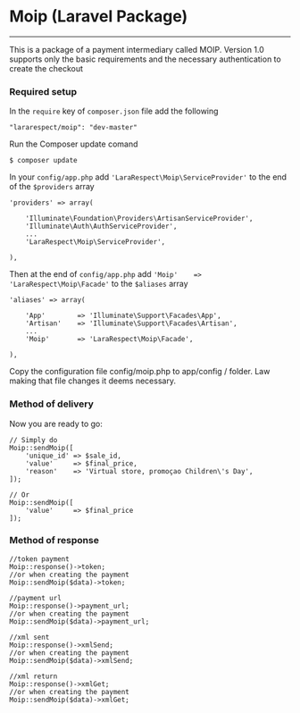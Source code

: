 # Moip (Laravel Package)

----------------------
This is a package of a payment intermediary called MOIP. 
Version 1.0 supports only the basic requirements and the necessary authentication to create the checkout

### Required setup

In the `require` key of `composer.json` file add the following

    "lararespect/moip": "dev-master"

Run the Composer update comand

    $ composer update

In your `config/app.php` add `'LaraRespect\Moip\ServiceProvider'` to the end of the `$providers` array

    'providers' => array(

        'Illuminate\Foundation\Providers\ArtisanServiceProvider',
        'Illuminate\Auth\AuthServiceProvider',
        ...
        'LaraRespect\Moip\ServiceProvider',

    ),

Then at the end of `config/app.php` add `'Moip'    => 'LaraRespect\Moip\Facade'` to the `$aliases` array

    'aliases' => array(

        'App'        => 'Illuminate\Support\Facades\App',
        'Artisan'    => 'Illuminate\Support\Facades\Artisan',
        ...
        'Moip'       => 'LaraRespect\Moip\Facade',

    ),

Copy the configuration file config/moip.php to app/config / folder. Law making that file changes it deems necessary.

### Method of delivery

Now you are ready to go:

    // Simply do
    Moip::sendMoip([
        'unique_id' => $sale_id,
        'value'     => $final_price,
        'reason'    => 'Virtual store, promoçao Children\'s Day',
    ]);

    // Or
    Moip::sendMoip([
        'value'     => $final_price
    ]);

### Method of response

    //token payment
    Moip::response()->token;
    //or when creating the payment
    Moip::sendMoip($data)->token;

    //payment url
    Moip::response()->payment_url;
    //or when creating the payment
    Moip::sendMoip($data)->payment_url;

    //xml sent
    Moip::response()->xmlSend;
    //or when creating the payment
    Moip::sendMoip($data)->xmlSend;

    //xml return
    Moip::response()->xmlGet;
    //or when creating the payment
    Moip::sendMoip($data)->xmlGet;